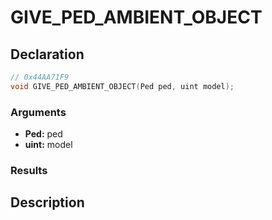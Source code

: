 # GIVE_PED_AMBIENT_OBJECT

## Declaration
```cpp
// 0x44AA71F9
void GIVE_PED_AMBIENT_OBJECT(Ped ped, uint model);
```

### Arguments
- **Ped:** ped
- **uint:** model

### Results

## Description
